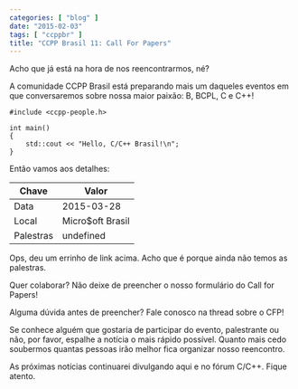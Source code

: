```yaml
---
categories: [ "blog" ]
date: "2015-02-03"
tags: [ "ccppbr" ]
title: "CCPP Brasil 11: Call For Papers"
---
```

Acho que já está na hora de nos reencontrarmos, né?

A comunidade CCPP Brasil está preparando mais um daqueles eventos em que conversaremos sobre nossa maior paixão: B, BCPL, C e C++!

    #include <ccpp-people.h>
    
    int main()
    {
        std::cout << "Hello, C/C++ Brasil!\n";
    }

Então vamos aos detalhes:

| Chave     | Valor            |
|-----------|------------------|
| Data      | 2015-03-28       |
| Local     | Micro$oft Brasil |
| Palestras | undefined        |

Ops, deu um errinho de link acima. Acho que é porque ainda não temos as palestras.

Quer colaborar? Não deixe de preencher o nosso formulário do Call for Papers!

Alguma dúvida antes de preencher? Fale conosco na thread sobre o CFP!

Se conhece alguém que gostaria de participar do evento, palestrante ou não, por favor, espalhe a notícia o mais rápido possível. Quanto mais cedo soubermos quantas pessoas irão melhor fica organizar nosso reencontro.

As próximas notícias continuarei divulgando aqui e no fórum C/C++. Fique atento.
